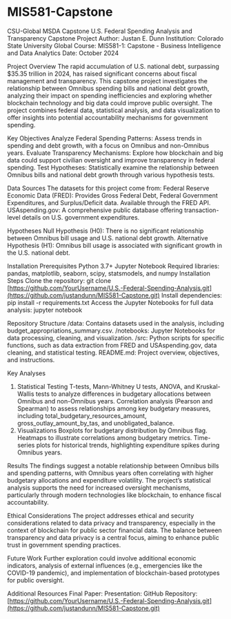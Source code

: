 # MIS581-Capstone
CSU-Global MSDA Capstone
U.S. Federal Spending Analysis and Transparency Capstone Project
Author: Justan E. Dunn
Institution: Colorado State University Global
Course: MIS581-1: Capstone - Business Intelligence and Data Analytics
Date: October 2024

Project Overview
The rapid accumulation of U.S. national debt, surpassing $35.35 trillion in 2024, has raised significant concerns about fiscal management and transparency. This capstone project investigates the relationship between Omnibus spending bills and national debt growth, analyzing their impact on spending inefficiencies and exploring whether blockchain technology and big data could improve public oversight. The project combines federal data, statistical analysis, and data visualization to offer insights into potential accountability mechanisms for government spending.

Key Objectives
Analyze Federal Spending Patterns: Assess trends in spending and debt growth, with a focus on Omnibus and non-Omnibus years.
Evaluate Transparency Mechanisms: Explore how blockchain and big data could support civilian oversight and improve transparency in federal spending.
Test Hypotheses: Statistically examine the relationship between Omnibus bills and national debt growth through various hypothesis tests.

Data Sources
The datasets for this project come from:
Federal Reserve Economic Data (FRED): Provides Gross Federal Debt, Federal Government Expenditures, and Surplus/Deficit data. Available through the FRED API.
USAspending.gov: A comprehensive public database offering transaction-level details on U.S. government expenditures.

Hypotheses
Null Hypothesis (H0): There is no significant relationship between Omnibus bill usage and U.S. national debt growth.
Alternative Hypothesis (H1): Omnibus bill usage is associated with significant growth in the U.S. national debt.

Installation
Prerequisites
Python 3.7+
Jupyter Notebook
Required libraries: pandas, matplotlib, seaborn, scipy, statsmodels, and numpy
Installation Steps
Clone the repository:
git clone [https://github.com/YourUsername/U.S.-Federal-Spending-Analysis.git](https://github.com/justandunn/MIS581-Capstone.git)
Install dependencies:
pip install -r requirements.txt
Access the Jupyter Notebooks for full data analysis:
jupyter notebook

Repository Structure
/data: Contains datasets used in the analysis, including budget_appropriations_summary.csv.
/notebooks: Jupyter Notebooks for data processing, cleaning, and visualization.
/src: Python scripts for specific functions, such as data extraction from FRED and USAspending.gov, data cleaning, and statistical testing.
README.md: Project overview, objectives, and instructions.

Key Analyses
1. Statistical Testing
T-tests, Mann-Whitney U tests, ANOVA, and Kruskal-Wallis tests to analyze differences in budgetary allocations between Omnibus and non-Omnibus years.
Correlation analysis (Pearson and Spearman) to assess relationships among key budgetary measures, including total_budgetary_resources_amount, gross_outlay_amount_by_tas, and unobligated_balance.
2. Visualizations
Boxplots for budgetary distribution by Omnibus flag.
Heatmaps to illustrate correlations among budgetary metrics.
Time-series plots for historical trends, highlighting expenditure spikes during Omnibus years.

Results
The findings suggest a notable relationship between Omnibus bills and spending patterns, with Omnibus years often correlating with higher budgetary allocations and expenditure volatility. The project’s statistical analysis supports the need for increased oversight mechanisms, particularly through modern technologies like blockchain, to enhance fiscal accountability.

Ethical Considerations
The project addresses ethical and security considerations related to data privacy and transparency, especially in the context of blockchain for public sector financial data. The balance between transparency and data privacy is a central focus, aiming to enhance public trust in government spending practices.

Future Work
Further exploration could involve additional economic indicators, analysis of external influences (e.g., emergencies like the COVID-19 pandemic), and implementation of blockchain-based prototypes for public oversight.

Additional Resources
Final Paper:
Presentation:
GitHub Repository: [https://github.com/YourUsername/U.S.-Federal-Spending-Analysis.git](https://github.com/justandunn/MIS581-Capstone.git)
